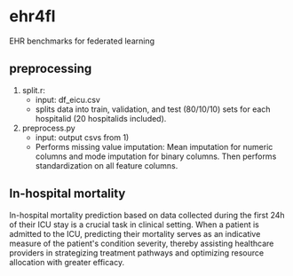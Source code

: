 # ehr4fl
EHR benchmarks for federated learning

## preprocessing
1. split.r:
   - input: df_eicu.csv
   - splits data into train, validation, and test (80/10/10) sets for each hospitalid (20 hospitalids included).
2. preprocess.py
   - input: output csvs from 1)
   - Performs missing value imputation: Mean imputation for numeric columns and mode imputation for binary columns. Then performs standardization on all feature columns.  

##  In-hospital mortality

In-hospital mortality prediction based on data collected during the first 24h of their ICU stay is a crucial task in clinical setting. When a patient is admitted to the ICU, predicting their mortality serves as an indicative measure of the patient's condition severity, thereby assisting healthcare providers in strategizing treatment pathways and optimizing resource allocation with greater efficacy.
